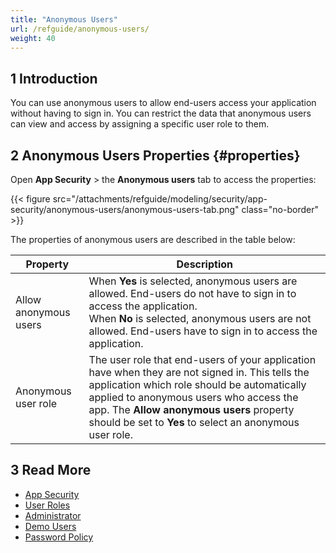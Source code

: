 ```yaml
---
title: "Anonymous Users"
url: /refguide/anonymous-users/
weight: 40
---
```


## 1 Introduction

You can use anonymous users to allow end-users access your application without having to sign in. You can restrict the data that anonymous users can view and access by assigning a specific user role to them. 

## 2 Anonymous Users Properties {#properties}

Open **App Security** > the **Anonymous users** tab to access the properties:

{{< figure src="/attachments/refguide/modeling/security/app-security/anonymous-users/anonymous-users-tab.png" class="no-border" >}}

The properties of anonymous users are described in the table below:

| Property              | Description                                                  |
| --------------------- | ------------------------------------------------------------ |
| Allow anonymous users | When **Yes** is selected, anonymous users are allowed. End-users do not have to sign in to access the application. <br />When **No** is selected, anonymous users are not allowed. End-users have to sign in to access the application. |
| Anonymous user role   | The user role that end-users of your application have when they are not signed in. This tells the application which role should be automatically applied to anonymous users who access the app. The **Allow anonymous users** property should be set to **Yes** to select an anonymous user role. |

## 3 Read More

* [App Security](/refguide/app-security/)
* [User Roles](/refguide/user-roles/)
* [Administrator](/refguide/administrator/)
* [Demo Users](/refguide/demo-users/)
* [Password Policy](/refguide/password-policy/)
